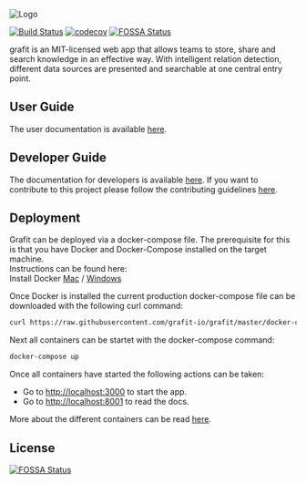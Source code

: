 ![Logo](../img/color_logo_transparent.png)

[![Build Status](https://travis-ci.com/grafit-io/grafit.svg?branch=master)](https://travis-ci.com/grafit-io/grafit)
[![codecov](https://codecov.io/gh/grafit-io/grafit/branch/master/graph/badge.svg)](https://codecov.io/gh/grafit-io/grafit)
[![FOSSA Status](https://app.fossa.io/api/projects/git%2Bgithub.com%2Fgrafit-io%2Fgrafit.svg?type=shield)](https://app.fossa.io/projects/git%2Bgithub.com%2Fgrafit-io%2Fgrafit?ref=badge_shield)

grafit is an MIT-licensed web app that allows teams to store, share and search knowledge in an effective way. With intelligent relation detection, different data sources are presented and searchable at one central entry point.

## User Guide

The user documentation is available [here](userdoc/signup.md).

## Developer Guide

The documentation for developers is available [here](developerdoc/quickstart.md).
If you want to contribute to this project please follow the contributing guidelines [here](https://github.com/grafit-io/grafit/blob/master/CONTRIBUTING.md).

## Deployment

Grafit can be deployed via a docker-compose file. The prerequisite for this is that you have Docker and Docker-Compose installed on the target machine.  
Instructions can be found here:  
Install Docker [Mac](https://docs.docker.com/docker-for-mac/install/) / [Windows](https://docs.docker.com/docker-for-windows/install/)

Once Docker is installed the current production docker-compose file can be downloaded with the following curl command:

```bash
curl https://raw.githubusercontent.com/grafit-io/grafit/master/docker-compose.yml -o docker-compose.yml
```

Next all containers can be startet with the docker-compose command:

```bash
docker-compose up
```

Once all containers have started the following actions can be taken:

- Go to [http://localhost:3000](http://localhost:3000) to start the app.
- Go to [http://localhost:8001](http://localhost:8001) to read the docs.

More about the different containers can be read [here](developerdoc/containers.md).

## License

[![FOSSA Status](https://app.fossa.io/api/projects/git%2Bgithub.com%2Fgrafit-io%2Fgrafit.svg?type=large)](https://app.fossa.io/projects/git%2Bgithub.com%2Fgrafit-io%2Fgrafit?ref=badge_large)

